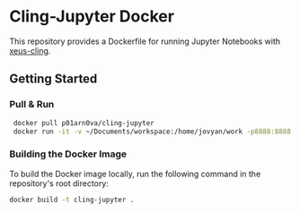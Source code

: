 # Cling-Jupyter Docker

This repository provides a Dockerfile for running Jupyter Notebooks with [xeus-cling](https://github.com/jupyter-xeus/xeus-cling).

## Getting Started

### Pull & Run

```bash
 docker pull p01arn0va/cling-jupyter
 docker run -it -v ~/Documents/workspace:/home/jovyan/work -p8888:8888 --rm cling-jupyter:latest
```

### Building the Docker Image

To build the Docker image locally, run the following command in the repository's root directory:

```bash
docker build -t cling-jupyter .
```
